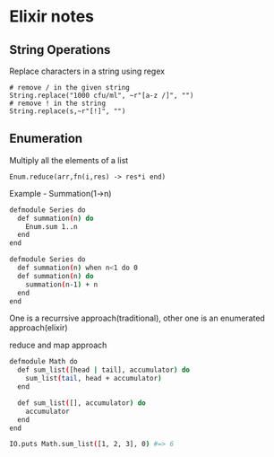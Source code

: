 # Elixir notes

## String Operations
Replace characters in a string using regex 
    
```
# remove / in the given string
String.replace("1000 cfu/ml", ~r"[a-z /]", "")
# remove ! in the string
String.replace(s,~r"[!]", "")
```

## Enumeration

Multiply all the elements of a list
```
Enum.reduce(arr,fn(i,res) -> res*i end)
```
Example - Summation(1->n)
```sh
defmodule Series do
  def summation(n) do
    Enum.sum 1..n
  end
end
```

```sh
defmodule Series do
  def summation(n) when n<1 do 0
  def summation(n) do
    summation(n-1) + n
  end
end
```
One is a recurrsive approach(traditional), other one is an enumerated approach(elixir)

reduce and map approach
```sh
defmodule Math do
  def sum_list([head | tail], accumulator) do
    sum_list(tail, head + accumulator)
  end

  def sum_list([], accumulator) do
    accumulator
  end
end

IO.puts Math.sum_list([1, 2, 3], 0) #=> 6
```
